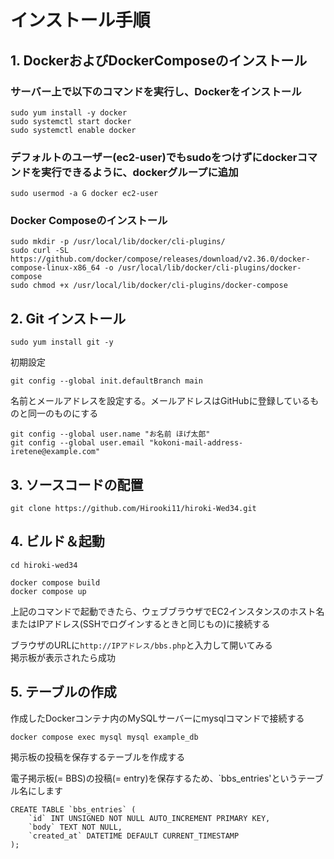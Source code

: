# インストール手順

## 1. DockerおよびDockerComposeのインストール

### サーバー上で以下のコマンドを実行し、Dockerをインストール

    sudo yum install -y docker 
    sudo systemctl start docker 
    sudo systemctl enable docker
 
### デフォルトのユーザー(ec2-user)でもsudoをつけずにdockerコマンドを実行できるように、dockerグループに追加

    sudo usermod -a G docker ec2-user

### Docker Composeのインストール

    sudo mkdir -p /usr/local/lib/docker/cli-plugins/
    sudo curl -SL https://github.com/docker/compose/releases/download/v2.36.0/docker-compose-linux-x86_64 -o /usr/local/lib/docker/cli-plugins/docker-compose
    sudo chmod +x /usr/local/lib/docker/cli-plugins/docker-compose

## 2. Git インストール

    sudo yum install git -y

初期設定

    git config --global init.defaultBranch main

  名前とメールアドレスを設定する。メールアドレスはGitHubに登録しているものと同一のものにする

    git config --global user.name "お名前 ほげ太郎"
    git config --global user.email "kokoni-mail-address-iretene@example.com"

## 3. ソースコードの配置

    git clone https://github.com/Hirooki11/hiroki-Wed34.git

## 4. ビルド＆起動

    cd hiroki-wed34

    docker compose build
    docker compose up

上記のコマンドで起動できたら、ウェブブラウザでEC2インスタンスのホスト名またはIPアドレス(SSHでログインするときと同じもの)に接続する  

ブラウザのURLに`http://IPアドレス/bbs.php`と入力して開いてみる  
掲示板が表示されたら成功

## 5. テーブルの作成

作成したDockerコンテナ内のMySQLサーバーにmysqlコマンドで接続する

    docker compose exec mysql mysql example_db

掲示板の投稿を保存するテーブルを作成する  

電子掲示板(= BBS)の投稿(= entry)を保存するため、`bbs_entries'というテーブル名にします

    CREATE TABLE `bbs_entries` (
        `id` INT UNSIGNED NOT NULL AUTO_INCREMENT PRIMARY KEY,
        `body` TEXT NOT NULL,
        `created_at` DATETIME DEFAULT CURRENT_TIMESTAMP
    ); 
